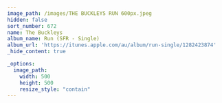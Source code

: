 ```yaml
---
image_path: /images/THE BUCKLEYS RUN 600px.jpeg
hidden: false
sort_number: 672
name: The Buckleys
album_name: Run (SFR - Single)
album_url: 'https://itunes.apple.com/au/album/run-single/1282423874'
_hide_content: true

_options:
  image_path:
    width: 500
    height: 500
    resize_style: "contain"
---
```



